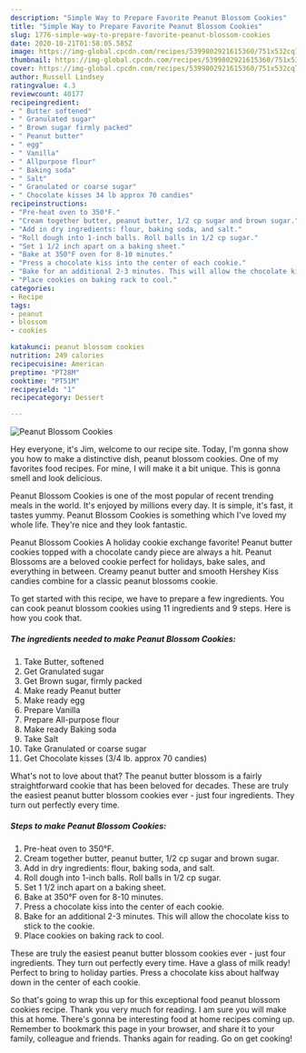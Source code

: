 ```yaml
---
description: "Simple Way to Prepare Favorite Peanut Blossom Cookies"
title: "Simple Way to Prepare Favorite Peanut Blossom Cookies"
slug: 1776-simple-way-to-prepare-favorite-peanut-blossom-cookies
date: 2020-10-21T01:58:05.585Z
image: https://img-global.cpcdn.com/recipes/5399802921615360/751x532cq70/peanut-blossom-cookies-recipe-main-photo.jpg
thumbnail: https://img-global.cpcdn.com/recipes/5399802921615360/751x532cq70/peanut-blossom-cookies-recipe-main-photo.jpg
cover: https://img-global.cpcdn.com/recipes/5399802921615360/751x532cq70/peanut-blossom-cookies-recipe-main-photo.jpg
author: Russell Lindsey
ratingvalue: 4.3
reviewcount: 40177
recipeingredient:
- " Butter softened"
- " Granulated sugar"
- " Brown sugar firmly packed"
- " Peanut butter"
- " egg"
- " Vanilla"
- " Allpurpose flour"
- " Baking soda"
- " Salt"
- " Granulated or coarse sugar"
- " Chocolate kisses 34 lb approx 70 candies"
recipeinstructions:
- "Pre-heat oven to 350°F."
- "Cream together butter, peanut butter, 1/2 cp sugar and brown sugar."
- "Add in dry ingredients: flour, baking soda, and salt."
- "Roll dough into 1-inch balls. Roll balls in 1/2 cp sugar."
- "Set 1 1/2 inch apart on a baking sheet."
- "Bake at 350°F oven for 8-10 minutes."
- "Press a chocolate kiss into the center of each cookie."
- "Bake for an additional 2-3 minutes. This will allow the chocolate kiss to stick to the cookie."
- "Place cookies on baking rack to cool."
categories:
- Recipe
tags:
- peanut
- blossom
- cookies

katakunci: peanut blossom cookies 
nutrition: 249 calories
recipecuisine: American
preptime: "PT28M"
cooktime: "PT51M"
recipeyield: "1"
recipecategory: Dessert

---
```



![Peanut Blossom Cookies](https://img-global.cpcdn.com/recipes/5399802921615360/751x532cq70/peanut-blossom-cookies-recipe-main-photo.jpg)

Hey everyone, it's Jim, welcome to our recipe site. Today, I'm gonna show you how to make a distinctive dish, peanut blossom cookies. One of my favorites food recipes. For mine, I will make it a bit unique. This is gonna smell and look delicious.

Peanut Blossom Cookies is one of the most popular of recent trending meals in the world. It's enjoyed by millions every day. It is simple, it's fast, it tastes yummy. Peanut Blossom Cookies is something which I've loved my whole life. They're nice and they look fantastic.

Peanut Blossom Cookies A holiday cookie exchange favorite! Peanut butter cookies topped with a chocolate candy piece are always a hit. Peanut Blossoms are a beloved cookie perfect for holidays, bake sales, and everything in between. Creamy peanut butter and smooth Hershey Kiss candies combine for a classic peanut blossoms cookie.


To get started with this recipe, we have to prepare a few ingredients. You can cook peanut blossom cookies using 11 ingredients and 9 steps. Here is how you cook that.

<!--inarticleads1-->

##### The ingredients needed to make Peanut Blossom Cookies:

1. Take  Butter, softened
1. Get  Granulated sugar
1. Get  Brown sugar, firmly packed
1. Make ready  Peanut butter
1. Make ready  egg
1. Prepare  Vanilla
1. Prepare  All-purpose flour
1. Make ready  Baking soda
1. Take  Salt
1. Take  Granulated or coarse sugar
1. Get  Chocolate kisses (3/4 lb. approx 70 candies)


What&#39;s not to love about that? The peanut butter blossom is a fairly straightforward cookie that has been beloved for decades. These are truly the easiest peanut butter blossom cookies ever - just four ingredients. They turn out perfectly every time. 

<!--inarticleads2-->

##### Steps to make Peanut Blossom Cookies:

1. Pre-heat oven to 350°F.
1. Cream together butter, peanut butter, 1/2 cp sugar and brown sugar.
1. Add in dry ingredients: flour, baking soda, and salt.
1. Roll dough into 1-inch balls. Roll balls in 1/2 cp sugar.
1. Set 1 1/2 inch apart on a baking sheet.
1. Bake at 350°F oven for 8-10 minutes.
1. Press a chocolate kiss into the center of each cookie.
1. Bake for an additional 2-3 minutes. This will allow the chocolate kiss to stick to the cookie.
1. Place cookies on baking rack to cool.


These are truly the easiest peanut butter blossom cookies ever - just four ingredients. They turn out perfectly every time. Have a glass of milk ready! Perfect to bring to holiday parties. Press a chocolate kiss about halfway down in the center of each cookie. 

So that's going to wrap this up for this exceptional food peanut blossom cookies recipe. Thank you very much for reading. I am sure you will make this at home. There's gonna be interesting food at home recipes coming up. Remember to bookmark this page in your browser, and share it to your family, colleague and friends. Thanks again for reading. Go on get cooking!
